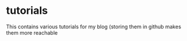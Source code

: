 # tutorials
This contains various tutorials for my blog (storing them in github makes them more reachable
